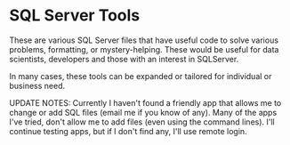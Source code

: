 SQL Server Tools
=========

These are various SQL Server files that have useful code to solve various problems, formatting, or mystery-helping.  These would be useful for data scientists, developers and those with an interest in SQLServer.

In many cases, these tools can be expanded or tailored for individual or business need.

UPDATE NOTES: Currently I haven't found a friendly app that allows me to change or add SQL files (email me if you know of any).  Many of the apps I've tried, don't allow me to add files (even using the command lines).  I'll continue testing apps, but if I don't find any, I'll use remote login.
